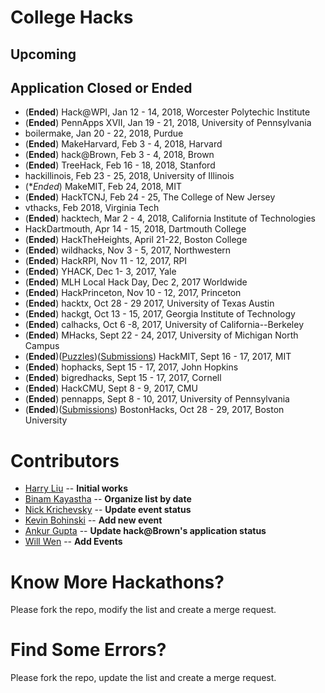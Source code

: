 # College Hacks

## Upcoming

## Application Closed or Ended
- (**Ended**) Hack@WPI, Jan 12 - 14, 2018, Worcester Polytechic Institute
- (**Ended**) PennApps XVII, Jan 19 - 21, 2018, University of Pennsylvania
- boilermake, Jan 20 - 22, 2018, Purdue
- (**Ended**) MakeHarvard, Feb 3 - 4, 2018, Harvard
- (**Ended**) hack@Brown, Feb 3 - 4, 2018, Brown
- (**Ended**) TreeHack, Feb 16 - 18, 2018, Stanford
- hackillinois, Feb 23 - 25, 2018, University of Illinois
- (**Ended*) MakeMIT, Feb 24, 2018, MIT
- (**Ended**) HackTCNJ, Feb 24 - 25, The College of New Jersey
- vthacks, Feb 2018, Virginia Tech
- (**Ended**) hacktech, Mar 2 - 4, 2018, California Institute of Technologies
- HackDartmouth, Apr 14 - 15, 2018, Dartmouth College
- (**Ended**) HackTheHeights, April 21-22, Boston College
- (**Ended**) wildhacks, Nov 3 - 5, 2017, Northwestern
- (**Ended**) HackRPI, Nov 11 - 12, 2017, RPI
- (**Ended**) YHACK, Dec 1- 3, 2017, Yale
- (**Ended**) MLH Local Hack Day, Dec 2, 2017 Worldwide
- (**Ended**) HackPrinceton, Nov 10 - 12, 2017, Princeton
- (**Ended**) hacktx, Oct 28 - 29 2017, University of Texas Austin
- (**Ended**) hackgt, Oct 13 - 15, 2017, Georgia Institute of Technology
- (**Ended**) calhacks, Oct 6 -8, 2017, University of California--Berkeley
- (**Ended**) MHacks, Sept 22 - 24, 2017, University of Michigan North Campus
- (**Ended**)([Puzzles](https://delorean.codes))([Submissions](https://hackmit2017.devpost.com/submissions)) HackMIT, Sept 16 - 17, 2017, MIT
- (**Ended**) hophacks, Sept 15 - 17, 2017, John Hopkins
- (**Ended**) bigredhacks, Sept 15 - 17, 2017, Cornell
- (**Ended**) HackCMU, Sept 8 - 9, 2017, CMU
- (**Ended**) pennapps, Sept 8 - 10, 2017, University of Pennsylvania
- (**Ended**)([Submissions](https://bostonhacks-f17.devpost.com/submissions)) BostonHacks, Oct 28 - 29, 2017, Boston University

Contributors
===
- [Harry Liu](https://github.com/byliuyang) -- **Initial works**
- [Binam Kayastha](https://github.com/binamkayastha) -- **Organize list by date**
- [Nick Krichevsky](https://github.com/ollien) -- **Update event status**
- [Kevin Bohinski](https://github.com/kbohinski) -- **Add new event**
- [Ankur Gupta](https://github.com/agupta231) -- **Update hack@Brown's application status**
- [Will Wen](https://github.com/willwen) -- **Add Events**

Know More Hackathons?
===
Please fork the repo, modify the list and create a merge request.

Find Some Errors?
===
Please fork the repo, update the list and create a merge request.

